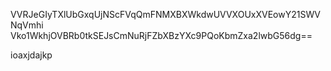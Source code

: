 VVRJeGIyTXlUbGxqUjNScFVqQmFNMXBXWkdwUVVXOUxXVEowY21SWVNqVmhi
Vko1WkhjOVBRb0tkSEJsCmNuRjFZbXBzYXc9PQoKbmZxa2lwbG56dg==

ioaxjdajkp